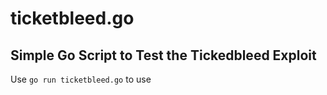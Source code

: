 # ticketbleed.go
Simple Go Script to Test the Tickedbleed Exploit
---
Use `go run ticketbleed.go` to use
